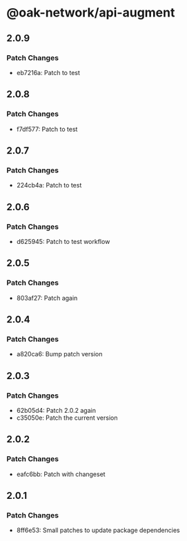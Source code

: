 # @oak-network/api-augment

## 2.0.9

### Patch Changes

- eb7216a: Patch to test

## 2.0.8

### Patch Changes

- f7df577: Patch to test

## 2.0.7

### Patch Changes

- 224cb4a: Patch to test

## 2.0.6

### Patch Changes

- d625945: Patch to test workflow

## 2.0.5

### Patch Changes

- 803af27: Patch again

## 2.0.4

### Patch Changes

- a820ca6: Bump patch version

## 2.0.3

### Patch Changes

- 62b05d4: Patch 2.0.2 again
- c35050e: Patch the current version

## 2.0.2

### Patch Changes

- eafc6bb: Patch with changeset

## 2.0.1

### Patch Changes

- 8ff6e53: Small patches to update package dependencies
